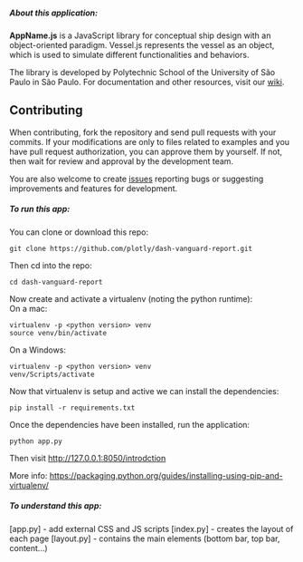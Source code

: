 ##### About this application:

**AppName.js** is a JavaScript library for conceptual ship design with an object-oriented paradigm. Vessel.js represents the vessel as an object, which is used to simulate different functionalities and behaviors.

The library is developed by Polytechnic School of the University of São Paulo in São Paulo. For documentation and other resources, visit our [wiki](https://github.com/shiplab/vesseljs/wiki).

## Contributing

When contributing, fork the repository and send pull requests with your commits. If your modifications are only to files related to examples and you have pull request authorization, you can approve them by yourself. If not, then wait for review and approval by the development team.

You are also welcome to create [issues](https://github.com/shiplab/vesseljs/issues) reporting bugs or suggesting improvements and features for development.

##### To run this app:

You can clone or download this repo:

```
git clone https://github.com/plotly/dash-vanguard-report.git
```

Then cd into the repo:

```
cd dash-vanguard-report
```

Now create and activate a virtualenv (noting the python runtime):  
On a mac:

```
virtualenv -p <python version> venv
source venv/bin/activate
```

On a Windows:

```
virtualenv -p <python version> venv
venv/Scripts/activate
```

Now that virtualenv is setup and active we can install the dependencies:

```
pip install -r requirements.txt
```

Once the dependencies have been installed, run the application:

```
python app.py
```

Then visit http://127.0.0.1:8050/introdction

More info: https://packaging.python.org/guides/installing-using-pip-and-virtualenv/

##### To understand this app:

[app.py] - add external CSS and JS scripts
[index.py] - creates the layout of each page
[layout.py] - contains the main elements (bottom bar, top bar, content...)
